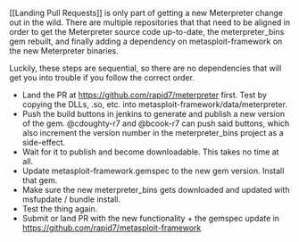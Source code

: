[[Landing Pull Requests]] is only part of getting a new Meterpreter change out in the wild. There are multiple repositories that that need to be aligned in order to get the Meterpreter source code up-to-date, the meterpreter_bins gem rebuilt, and finally adding a dependency on metasploit-framework on the new Meterpreter binaries.

Luckily, these steps are sequential, so there are no dependencies that will get you into trouble if you follow the correct order.

 - Land the PR at https://github.com/rapid7/meterpreter first.
     Test by copying the DLLs, .so, etc. into metasploit-framework/data/meterpreter.
 - Push the build buttons in jenkins to generate and publish a new version of the gem. @cdoughty-r7 and @bcook-r7 can push said buttons, which also increment the version number in the meterpreter_bins project as a side-effect.
 - Wait for it to publish and become downloadable. This takes no time at all.
 - Update metasploit-framework.gemspec to the new gem version. Install that gem.
 - Make sure the new meterpreter_bins gets downloaded and updated with msfupdate / bundle install.
 - Test the thing again.
 - Submit or land PR with the new functionality + the gemspec update in https://github.com/rapid7/metasploit-framework